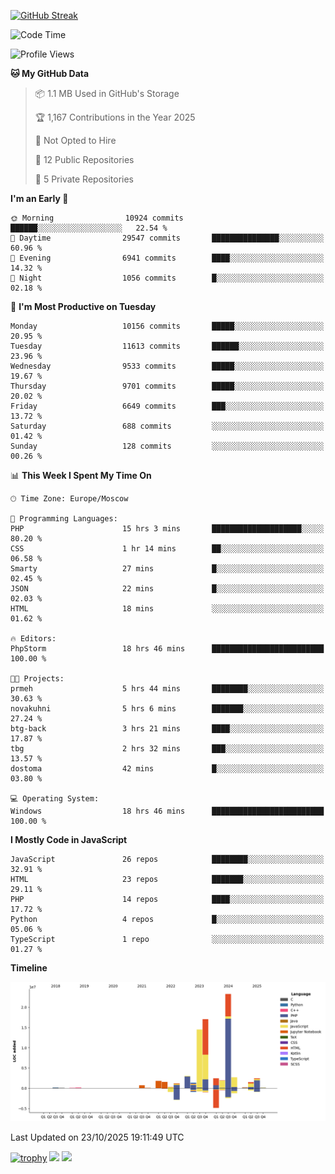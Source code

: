 [![GitHub Streak](https://github-readme-streak-stats.herokuapp.com/?user=yogik10)](https://git.io/streak-stats)
<!--START_SECTION:waka-->
![Code Time](http://img.shields.io/badge/Code%20Time-1%2C750%20hrs%2059%20mins-blue)

![Profile Views](http://img.shields.io/badge/Profile%20Views-3-blue)

**🐱 My GitHub Data** 

> 📦 1.1 MB Used in GitHub's Storage 
 > 
> 🏆 1,167 Contributions in the Year 2025
 > 
> 🚫 Not Opted to Hire
 > 
> 📜 12 Public Repositories 
 > 
> 🔑 5 Private Repositories 
 > 
**I'm an Early 🐤** 

```text
🌞 Morning                10924 commits       ██████░░░░░░░░░░░░░░░░░░░   22.54 % 
🌆 Daytime                29547 commits       ███████████████░░░░░░░░░░   60.96 % 
🌃 Evening                6941 commits        ████░░░░░░░░░░░░░░░░░░░░░   14.32 % 
🌙 Night                  1056 commits        █░░░░░░░░░░░░░░░░░░░░░░░░   02.18 % 
```
📅 **I'm Most Productive on Tuesday** 

```text
Monday                   10156 commits       █████░░░░░░░░░░░░░░░░░░░░   20.95 % 
Tuesday                  11613 commits       ██████░░░░░░░░░░░░░░░░░░░   23.96 % 
Wednesday                9533 commits        █████░░░░░░░░░░░░░░░░░░░░   19.67 % 
Thursday                 9701 commits        █████░░░░░░░░░░░░░░░░░░░░   20.02 % 
Friday                   6649 commits        ███░░░░░░░░░░░░░░░░░░░░░░   13.72 % 
Saturday                 688 commits         ░░░░░░░░░░░░░░░░░░░░░░░░░   01.42 % 
Sunday                   128 commits         ░░░░░░░░░░░░░░░░░░░░░░░░░   00.26 % 
```


📊 **This Week I Spent My Time On** 

```text
🕑︎ Time Zone: Europe/Moscow

💬 Programming Languages: 
PHP                      15 hrs 3 mins       ████████████████████░░░░░   80.20 % 
CSS                      1 hr 14 mins        ██░░░░░░░░░░░░░░░░░░░░░░░   06.58 % 
Smarty                   27 mins             █░░░░░░░░░░░░░░░░░░░░░░░░   02.45 % 
JSON                     22 mins             █░░░░░░░░░░░░░░░░░░░░░░░░   02.03 % 
HTML                     18 mins             ░░░░░░░░░░░░░░░░░░░░░░░░░   01.62 % 

🔥 Editors: 
PhpStorm                 18 hrs 46 mins      █████████████████████████   100.00 % 

🐱‍💻 Projects: 
prmeh                    5 hrs 44 mins       ████████░░░░░░░░░░░░░░░░░   30.63 % 
novakuhni                5 hrs 6 mins        ███████░░░░░░░░░░░░░░░░░░   27.24 % 
btg-back                 3 hrs 21 mins       ████░░░░░░░░░░░░░░░░░░░░░   17.87 % 
tbg                      2 hrs 32 mins       ███░░░░░░░░░░░░░░░░░░░░░░   13.57 % 
dostoma                  42 mins             █░░░░░░░░░░░░░░░░░░░░░░░░   03.80 % 

💻 Operating System: 
Windows                  18 hrs 46 mins      █████████████████████████   100.00 % 
```

**I Mostly Code in JavaScript** 

```text
JavaScript               26 repos            ████████░░░░░░░░░░░░░░░░░   32.91 % 
HTML                     23 repos            ███████░░░░░░░░░░░░░░░░░░   29.11 % 
PHP                      14 repos            ████░░░░░░░░░░░░░░░░░░░░░   17.72 % 
Python                   4 repos             █░░░░░░░░░░░░░░░░░░░░░░░░   05.06 % 
TypeScript               1 repo              ░░░░░░░░░░░░░░░░░░░░░░░░░   01.27 % 
```



**Timeline**

![Lines of Code chart](https://raw.githubusercontent.com/Yogik10/Yogik10/main/assets/bar_graph.png)


 Last Updated on 23/10/2025 19:11:49 UTC
<!--END_SECTION:waka-->
[![trophy](https://github-profile-trophy.vercel.app/?username=yogik10)](https://github.com/ryo-ma/github-profile-trophy)
![](https://github-profile-summary-cards.vercel.app/api/cards/profile-details?username=yogik10&theme=solarized_dark)
![](https://github-profile-summary-cards.vercel.app/api/cards/most-commit-language?username=yogik10&theme=solarized_dark)


